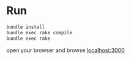 # Run

```sh
bundle install
bundle exec rake compile
bundle exec rake
```

open your browser and browse [localhost:3000](//localhost:3000)
